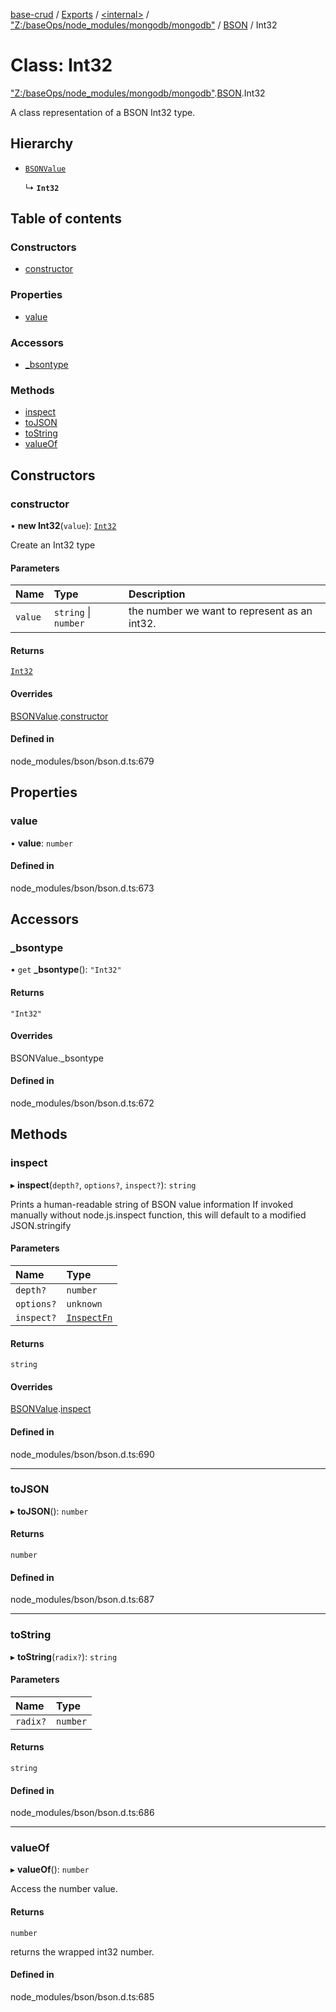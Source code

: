 [base-crud](../README.md) / [Exports](../modules.md) / [\<internal\>](../modules/internal_.md) / ["Z:/baseOps/node\_modules/mongodb/mongodb"](../modules/internal_._Z__baseOps_node_modules_mongodb_mongodb_.md) / [BSON](../modules/internal_._Z__baseOps_node_modules_mongodb_mongodb_.BSON.md) / Int32

# Class: Int32

["Z:/baseOps/node\_modules/mongodb/mongodb"](../modules/internal_._Z__baseOps_node_modules_mongodb_mongodb_.md).[BSON](../modules/internal_._Z__baseOps_node_modules_mongodb_mongodb_.BSON.md).Int32

A class representation of a BSON Int32 type.

## Hierarchy

- [`BSONValue`](internal_._Z__baseOps_node_modules_mongodb_mongodb_.BSON.BSONValue.md)

  ↳ **`Int32`**

## Table of contents

### Constructors

- [constructor](internal_._Z__baseOps_node_modules_mongodb_mongodb_.BSON.Int32.md#constructor)

### Properties

- [value](internal_._Z__baseOps_node_modules_mongodb_mongodb_.BSON.Int32.md#value)

### Accessors

- [\_bsontype](internal_._Z__baseOps_node_modules_mongodb_mongodb_.BSON.Int32.md#_bsontype)

### Methods

- [inspect](internal_._Z__baseOps_node_modules_mongodb_mongodb_.BSON.Int32.md#inspect)
- [toJSON](internal_._Z__baseOps_node_modules_mongodb_mongodb_.BSON.Int32.md#tojson)
- [toString](internal_._Z__baseOps_node_modules_mongodb_mongodb_.BSON.Int32.md#tostring)
- [valueOf](internal_._Z__baseOps_node_modules_mongodb_mongodb_.BSON.Int32.md#valueof)

## Constructors

### constructor

• **new Int32**(`value`): [`Int32`](internal_._Z__baseOps_node_modules_mongodb_mongodb_.BSON.Int32.md)

Create an Int32 type

#### Parameters

| Name | Type | Description |
| :------ | :------ | :------ |
| `value` | `string` \| `number` | the number we want to represent as an int32. |

#### Returns

[`Int32`](internal_._Z__baseOps_node_modules_mongodb_mongodb_.BSON.Int32.md)

#### Overrides

[BSONValue](internal_._Z__baseOps_node_modules_mongodb_mongodb_.BSON.BSONValue.md).[constructor](internal_._Z__baseOps_node_modules_mongodb_mongodb_.BSON.BSONValue.md#constructor)

#### Defined in

node_modules/bson/bson.d.ts:679

## Properties

### value

• **value**: `number`

#### Defined in

node_modules/bson/bson.d.ts:673

## Accessors

### \_bsontype

• `get` **_bsontype**(): ``"Int32"``

#### Returns

``"Int32"``

#### Overrides

BSONValue.\_bsontype

#### Defined in

node_modules/bson/bson.d.ts:672

## Methods

### inspect

▸ **inspect**(`depth?`, `options?`, `inspect?`): `string`

Prints a human-readable string of BSON value information
If invoked manually without node.js.inspect function, this will default to a modified JSON.stringify

#### Parameters

| Name | Type |
| :------ | :------ |
| `depth?` | `number` |
| `options?` | `unknown` |
| `inspect?` | [`InspectFn`](../modules/internal_.md#inspectfn) |

#### Returns

`string`

#### Overrides

[BSONValue](internal_._Z__baseOps_node_modules_mongodb_mongodb_.BSON.BSONValue.md).[inspect](internal_._Z__baseOps_node_modules_mongodb_mongodb_.BSON.BSONValue.md#inspect)

#### Defined in

node_modules/bson/bson.d.ts:690

___

### toJSON

▸ **toJSON**(): `number`

#### Returns

`number`

#### Defined in

node_modules/bson/bson.d.ts:687

___

### toString

▸ **toString**(`radix?`): `string`

#### Parameters

| Name | Type |
| :------ | :------ |
| `radix?` | `number` |

#### Returns

`string`

#### Defined in

node_modules/bson/bson.d.ts:686

___

### valueOf

▸ **valueOf**(): `number`

Access the number value.

#### Returns

`number`

returns the wrapped int32 number.

#### Defined in

node_modules/bson/bson.d.ts:685

